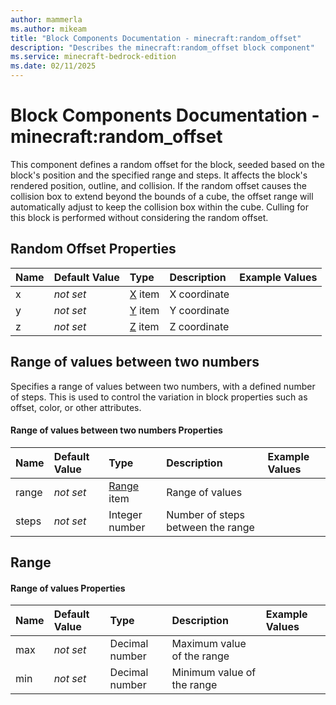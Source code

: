 ```yaml
---
author: mammerla
ms.author: mikeam
title: "Block Components Documentation - minecraft:random_offset"
description: "Describes the minecraft:random_offset block component"
ms.service: minecraft-bedrock-edition
ms.date: 02/11/2025 
---
```


# Block Components Documentation - minecraft:random_offset

This component defines a random offset for the block, seeded based on the block's position and the specified range and steps. It affects the block's rendered position, outline, and collision.
If the random offset causes the collision box to extend beyond the bounds of a cube, the offset range will automatically adjust to keep the collision box within the cube.
Culling for this block is performed without considering the random offset.


## Random Offset Properties

|Name       |Default Value |Type |Description |Example Values |
|:----------|:-------------|:----|:-----------|:------------- |
| x | *not set* | [X](#range-of-values-between-two-numbers) item | X coordinate |  | 
| y | *not set* | [Y](#range-of-values-between-two-numbers) item | Y coordinate |  | 
| z | *not set* | [Z](#range-of-values-between-two-numbers) item | Z coordinate |  | 

## Range of values between two numbers
Specifies a range of values between two numbers, with a defined number of steps. This is used to control the variation in block properties such as offset, color, or other attributes.


#### Range of values between two numbers Properties

|Name       |Default Value |Type |Description |Example Values |
|:----------|:-------------|:----|:-----------|:------------- |
| range | *not set* | [Range](#range) item | Range of values |  | 
| steps | *not set* | Integer number | Number of steps between the range |  | 

## Range

#### Range of values Properties

|Name       |Default Value |Type |Description |Example Values |
|:----------|:-------------|:----|:-----------|:------------- |
| max | *not set* | Decimal number | Maximum value of the range |  | 
| min | *not set* | Decimal number | Minimum value of the range |  | 